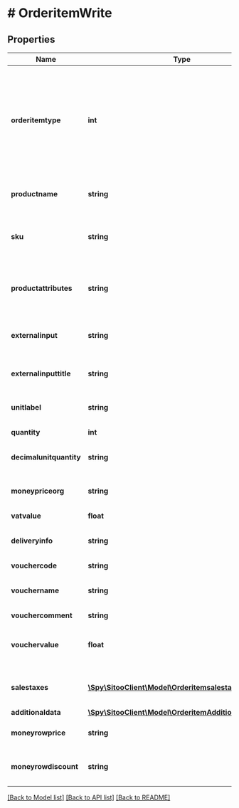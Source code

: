# # OrderitemWrite

## Properties

Name | Type | Description | Notes
------------ | ------------- | ------------- | -------------
**orderitemtype** | **int** | Order item type.  Note that item of type Discount needs to be preceded by one of type Product (to which it belongs) and the field moneyrowdiscount should be used to set the value of the discount. | [optional]
**productname** | **string** | Product Name. The title for the product at the time of the order. |
**sku** | **string** | Stock-keeping unit (ie. the article number) for the product at the time of the order. | [optional]
**productattributes** | **string** | Product variant data (eg. \&quot;Color: Red, Size: M\&quot;) for the product at the time of the order. | [optional]
**externalinput** | **string** | Text entered by buyer (eg. text on a custom made t-shirt). | [optional]
**externalinputtitle** | **string** | Title for text entered by buyer (eg. \&quot;Your t-shirt text\&quot;). | [optional]
**unitlabel** | **string** | Unit (typically empty) (eg. \&quot;kg\&quot;). | [optional]
**quantity** | **int** | Quantity, the number of items. |
**decimalunitquantity** | **string** | Unit quantity if applicable, else null | [optional]
**moneypriceorg** | **string** | Regular net price of product per unit. (Suggested Retail Price) | [optional]
**vatvalue** | **float** | VAT percentage. | [optional]
**deliveryinfo** | **string** | Delivery info is information sent to the customer after the purchase. | [optional]
**vouchercode** | **string** | Voucher code. | [optional]
**vouchername** | **string** | Voucher name. The name shown when the code is applied. | [optional]
**vouchercomment** | **string** | Voucher comment. | [optional]
**vouchervalue** | **float** | Value of voucher. Percentage or fixed sum depending on ispercentage. | [optional]
**salestaxes** | [**\Spy\SitooClient\Model\OrderitemsalestaxWrite[]**](OrderitemsalestaxWrite.md) | Array of orderitemsalestax applied to this orderitem. | [optional]
**additionaldata** | [**\Spy\SitooClient\Model\OrderitemAdditionaldataWrite**](OrderitemAdditionaldataWrite.md) |  | [optional]
**moneyrowprice** | **string** | Total Row Price. (Only used for POST/PUT) | [optional]
**moneyrowdiscount** | **string** | Total Row Discount. (Only used for POST/PUT) | [optional]

[[Back to Model list]](../../README.md#models) [[Back to API list]](../../README.md#endpoints) [[Back to README]](../../README.md)
